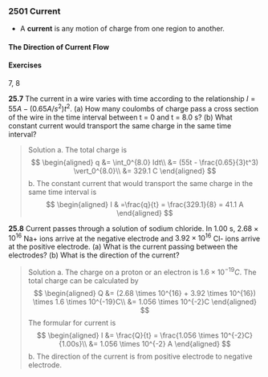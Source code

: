 ### 2501 Current

+ A **current** is any motion of charge from one region to another.


#### The Direction of Current Flow

#### Exercises
7, 8

**25.7** The current in a wire varies with time according to the relationship $I = 55 A - (0.65 A/s^2 ) t^2$. (a) How many coulombs of charge pass a cross section of the wire in the time interval between t = 0 and t = 8.0 s? (b) What constant current would transport the same charge in the same time interval?
>Solution
a. The total charge is
$$
\begin{aligned}
q &= \int_0^{8.0} Idt\\
&= (55t - \frac{0.65}{3}t^3) \vert_0^{8.0}\\
&= 329.1 C
\end{aligned}
$$
b. The constant current that would transport the same charge in the same time interval is
$$
\begin{aligned}
I & =\frac{q}{t} = \frac{329.1}{8} = 41.1 A
\end{aligned}
$$

**25.8** Current passes through a solution of sodium chloride. In 1.00 s, $2.68 \times 10^{16}$ Na+ ions arrive at the negative electrode and $3.92 \times 10^{16}$ Cl- ions arrive at the positive electrode. (a) What is the current passing between the electrodes? (b) What is the direction of the current?
>Solution
a. The charge on a proton or an electron is $1.6 \times 10^{-19}C$. The total charge can be calculated by
$$
\begin{aligned}
Q &= (2.68 \times 10^{16} + 3.92 \times 10^{16}) \times 1.6 \times 10^{-19}C\\
&= 1.056 \times 10^{-2}C
\end{aligned}
$$
The formular for current is
$$
\begin{aligned}
I &= \frac{Q}{t} = \frac{1.056 \times 10^{-2}C}{1.00s}\\
&= 1.056 \times 10^{-2} A
\end{aligned}
$$
b. The direction of the current is from positive electrode to negative electrode.

